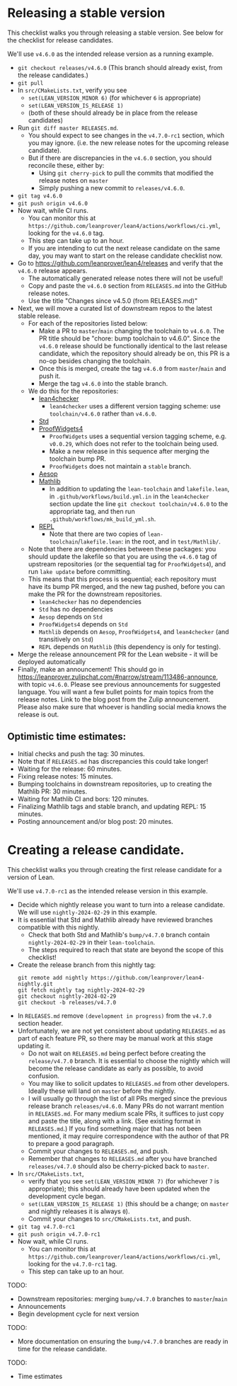 # Releasing a stable version

This checklist walks you through releasing a stable version.
See below for the checklist for release candidates.

We'll use `v4.6.0` as the intended release version as a running example.

- `git checkout releases/v4.6.0`
  (This branch should already exist, from the release candidates.)
- `git pull`
- In `src/CMakeLists.txt`, verify you see
  - `set(LEAN_VERSION_MINOR 6)` (for whichever `6` is appropriate)
  - `set(LEAN_VERSION_IS_RELEASE 1)`
  - (both of these should already be in place from the release candidates)
- Run `git diff master RELEASES.md`.
  - You should expect to see changes in the `v4.7.0-rc1` section, which you may ignore.
    (i.e. the new release notes for the upcoming release candidate).
  - But if there are discrepancies in the `v4.6.0` section, you should reconcile these, either by:
    - Using `git cherry-pick` to pull the commits that modified the release notes on `master`
    - Simply pushing a new commit to `releases/v4.6.0`.
- `git tag v4.6.0`
- `git push origin v4.6.0`
- Now wait, while CI runs.
  - You can monitor this at `https://github.com/leanprover/lean4/actions/workflows/ci.yml`,
    looking for the `v4.6.0` tag.
  - This step can take up to an hour.
  - If you are intending to cut the next release candidate on the same day,
    you may want to start on the release candidate checklist now.
- Go to https://github.com/leanprover/lean4/releases and verify that the `v4.6.0` release appears.
  - The automatically generated release notes there will not be useful!
  - Copy and paste the `v4.6.0` section from `RELEASES.md` into the GitHub release notes.
  - Use the title "Changes since v4.5.0 (from RELEASES.md)"
- Next, we will move a curated list of downstream repos to the latest stable release.
  - For each of the repositories listed below:
    - Make a PR to `master`/`main` changing the toolchain to `v4.6.0`.
      The PR title should be "chore: bump toolchain to v4.6.0".
      Since the `v4.6.0` release should be functionally identical to the last release candidate,
      which the repository should already be on, this PR is a no-op besides changing the toolchain.
    - Once this is merged, create the tag `v4.6.0` from `master`/`main` and push it.
    - Merge the tag `v4.6.0` into the stable branch.
  - We do this for the repositories:
    - [lean4checker](https://github.com/leanprover/lean4checker)
      - `lean4checker` uses a different version tagging scheme: use `toolchain/v4.6.0` rather than `v4.6.0`.
    - [Std](https://github.com/leanprover-community/repl)
    - [ProofWidgets4](https://github.com/leanprover-community/ProofWidgets4)
      - `ProofWidgets` uses a sequential version tagging scheme, e.g. `v0.0.29`,
        which does not refer to the toolchain being used.
      - Make a new release in this sequence after merging the toolchain bump PR.
      - `ProofWidgets` does not maintain a `stable` branch.
    - [Aesop](https://github.com/leanprover-community/aesop)
    - [Mathlib](https://github.com/leanprover-community/mathlib4)
      - In addition to updating the `lean-toolchain` and `lakefile.lean`,
        in `.github/workflows/build.yml.in` in the `lean4checker` section update the line
        `git checkout toolchain/v4.6.0` to the appropriate tag,
        and then run `.github/workflows/mk_build_yml.sh`.
    - [REPL](https://github.com/leanprover-community/repl)
      - Note that there are two copies of `lean-toolchain`/`lakefile.lean`: 
        in the root, and in `test/Mathlib/`.
  - Note that there are dependencies between these packages:
    you should update the lakefile so that you are using the `v4.6.0` tag of upstream repositories
    (or the sequential tag for `ProofWidgets4`), and run `lake update` before committing.
  - This means that this process is sequential; each repository must have its bump PR merged,
    and the new tag pushed, before you can make the PR for the downstream repositories.
    - `lean4checker` has no dependencies
    - `Std` has no dependencies
    - `Aesop` depends on `Std`
    - `ProofWidgets4` depends on `Std`
    - `Mathlib` depends on `Aesop`, `ProofWidgets4`, and `lean4checker` (and transitively on `Std`)
    - `REPL` depends on `Mathlib` (this dependency is only for testing).
- Merge the release announcement PR for the Lean website - it will be deployed automatically
- Finally, make an announcement!
  This should go in https://leanprover.zulipchat.com/#narrow/stream/113486-announce, with topic `v4.6.0`.
  Please see previous announcements for suggested language.
  You will want a few bullet points for main topics from the release notes.
  Link to the blog post from the Zulip announcement.
  Please also make sure that whoever is handling social media knows the release is out.

## Optimistic time estimates:
- Initial checks and push the tag: 30 minutes.
- Note that if `RELEASES.md` has discrepancies this could take longer!
- Waiting for the release: 60 minutes.
- Fixing release notes: 15 minutes.
- Bumping toolchains in downstream repositories, up to creating the Mathlib PR: 30 minutes.
- Waiting for Mathlib CI and bors: 120 minutes.
- Finalizing Mathlib tags and stable branch, and updating REPL: 15 minutes.
- Posting announcement and/or blog post: 20 minutes.

# Creating a release candidate.

This checklist walks you through creating the first release candidate for a version of Lean.

We'll use `v4.7.0-rc1` as the intended release version in this example.

- Decide which nightly release you want to turn into a release candidate.
  We will use `nightly-2024-02-29` in this example.
- It is essential that Std and Mathlib already have reviewed branches compatible with this nightly.
  - Check that both Std and Mathlib's `bump/v4.7.0` branch contain `nightly-2024-02-29`
    in their `lean-toolchain`.
  - The steps required to reach that state are beyond the scope of this checklist!
- Create the release branch from this nightly tag:
    ```
    git remote add nightly https://github.com/leanprover/lean4-nightly.git
    git fetch nightly tag nightly-2024-02-29
    git checkout nightly-2024-02-29
    git checkout -b releases/v4.7.0
    ```
- In `RELEASES.md` remove `(development in progress)` from the `v4.7.0` section header.
- Unfortunately, we are not yet consistent about updating `RELEASES.md` as part of each feature PR, so there may be manual work at this stage updating it.
  - Do not wait on `RELEASES.md` being perfect before creating the `release/v4.7.0` branch. It is essential to choose the nightly which will become the release candidate as early as possible, to avoid confusion.
  - You may like to solicit updates to `RELEASES.md` from other developers. Ideally these will land on `master` before the nightly.
  - I will usually go through the list of all PRs merged since the previous release branch `releases/v4.6.0`.
  Many PRs do not warrant mention in `RELEASES.md`. For many medium scale PRs, it suffices to just copy and paste the title, along with a link. (See existing format in `RELEASES.md`.) If you find something major that has not been mentioned, it may require correspondence with the author of that PR to prepare a good paragraph.
  - Commit your changes to `RELEASES.md`, and push.
  - Remember that changes to `RELEASES.md` after you have branched `releases/v4.7.0` should also be cherry-picked back to `master`.
- In `src/CMakeLists.txt`,
  - verify that you see `set(LEAN_VERSION_MINOR 7)` (for whichever `7` is appropriate); this should already have been updated when the development cycle began.
  - `set(LEAN_VERSION_IS_RELEASE 1)` (this should be a change; on `master` and nightly releases it is always `0`).
  - Commit your changes to `src/CMakeLists.txt`, and push.
- `git tag v4.7.0-rc1`
- `git push origin v4.7.0-rc1`
- Now wait, while CI runs.
  - You can monitor this at `https://github.com/leanprover/lean4/actions/workflows/ci.yml`, looking for the `v4.7.0-rc1` tag.
  - This step can take up to an hour.

TODO:
* Downstream repositories: merging `bump/v4.7.0` branches to `master`/`main`
* Announcements
* Begin development cycle for next version

TODO:
* More documentation on ensuring the `bump/v4.7.0` branches are ready in time for the release candidate.

TODO:
* Time estimates


